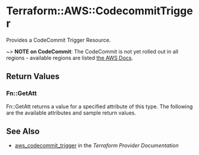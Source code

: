 # Terraform::AWS::CodecommitTrigger

Provides a CodeCommit Trigger Resource.

~> **NOTE on CodeCommit**: The CodeCommit is not yet rolled out
in all regions - available regions are listed
[the AWS Docs](https://docs.aws.amazon.com/general/latest/gr/rande.html#codecommit_region).

## Return Values

### Fn::GetAtt

Fn::GetAtt returns a value for a specified attribute of this type. The following are the available attributes and sample return values.

## See Also

* [aws_codecommit_trigger](https://www.terraform.io/docs/providers/aws/r/codecommit_trigger.html) in the _Terraform Provider Documentation_
